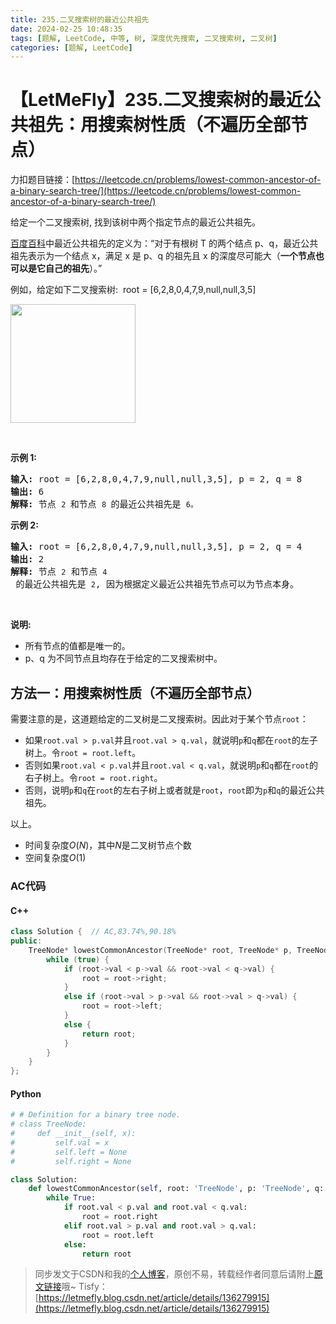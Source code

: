 ```yaml
---
title: 235.二叉搜索树的最近公共祖先
date: 2024-02-25 10:48:35
tags: [题解, LeetCode, 中等, 树, 深度优先搜索, 二叉搜索树, 二叉树]
categories: [题解, LeetCode]
---
```


# 【LetMeFly】235.二叉搜索树的最近公共祖先：用搜索树性质（不遍历全部节点）

力扣题目链接：[https://leetcode.cn/problems/lowest-common-ancestor-of-a-binary-search-tree/](https://leetcode.cn/problems/lowest-common-ancestor-of-a-binary-search-tree/)

<p>给定一个二叉搜索树, 找到该树中两个指定节点的最近公共祖先。</p>

<p><a href="https://baike.baidu.com/item/%E6%9C%80%E8%BF%91%E5%85%AC%E5%85%B1%E7%A5%96%E5%85%88/8918834?fr=aladdin" target="_blank">百度百科</a>中最近公共祖先的定义为：&ldquo;对于有根树 T 的两个结点 p、q，最近公共祖先表示为一个结点 x，满足 x 是 p、q 的祖先且 x 的深度尽可能大（<strong>一个节点也可以是它自己的祖先</strong>）。&rdquo;</p>

<p>例如，给定如下二叉搜索树:&nbsp; root =&nbsp;[6,2,8,0,4,7,9,null,null,3,5]</p>

<p><img alt="" src="https://assets.leetcode-cn.com/aliyun-lc-upload/uploads/2018/12/14/binarysearchtree_improved.png" style="height: 190px; width: 200px;"></p>

<p>&nbsp;</p>

<p><strong>示例 1:</strong></p>

<pre><strong>输入:</strong> root = [6,2,8,0,4,7,9,null,null,3,5], p = 2, q = 8
<strong>输出:</strong> 6 
<strong>解释: </strong>节点 <code>2 </code>和节点 <code>8 </code>的最近公共祖先是 <code>6。</code>
</pre>

<p><strong>示例 2:</strong></p>

<pre><strong>输入:</strong> root = [6,2,8,0,4,7,9,null,null,3,5], p = 2, q = 4
<strong>输出:</strong> 2
<strong>解释: </strong>节点 <code>2</code> 和节点 <code>4</code> 的最近公共祖先是 <code>2</code>, 因为根据定义最近公共祖先节点可以为节点本身。</pre>

<p>&nbsp;</p>

<p><strong>说明:</strong></p>

<ul>
	<li>所有节点的值都是唯一的。</li>
	<li>p、q 为不同节点且均存在于给定的二叉搜索树中。</li>
</ul>


    
## 方法一：用搜索树性质（不遍历全部节点）

需要注意的是，这道题给定的二叉树是二叉搜索树。因此对于某个节点```root```：

+ 如果```root.val > p.val```并且```root.val > q.val```，就说明```p```和```q```都在```root```的左子树上。令```root = root.left```。
+ 否则如果```root.val < p.val```并且```root.val < q.val```，就说明```p```和```q```都在```root```的右子树上。令```root = root.right```。
+ 否则，说明```p```和```q```在```root```的左右子树上或者就是```root```，```root```即为```p```和```q```的最近公共祖先。

以上。

+ 时间复杂度$O(N)$，其中$N$是二叉树节点个数
+ 空间复杂度$O(1)$

### AC代码

#### C++

```cpp
class Solution {  // AC,83.74%,90.18%
public:
    TreeNode* lowestCommonAncestor(TreeNode* root, TreeNode* p, TreeNode* q) {
        while (true) {
            if (root->val < p->val && root->val < q->val) {
                root = root->right;
            }
            else if (root->val > p->val && root->val > q->val) {
                root = root->left;
            }
            else {
                return root;
            }
        }
    }
};
```

#### Python

```python
# # Definition for a binary tree node.
# class TreeNode:
#     def __init__(self, x):
#         self.val = x
#         self.left = None
#         self.right = None

class Solution:
    def lowestCommonAncestor(self, root: 'TreeNode', p: 'TreeNode', q: 'TreeNode') -> 'TreeNode':
        while True:
            if root.val < p.val and root.val < q.val:
                root = root.right
            elif root.val > p.val and root.val > q.val:
                root = root.left
            else:
                return root
```

> 同步发文于CSDN和我的[个人博客](https://blog.letmefly.xyz/)，原创不易，转载经作者同意后请附上[原文链接](https://blog.letmefly.xyz/2024/02/25/LeetCode%200235.%E4%BA%8C%E5%8F%89%E6%90%9C%E7%B4%A2%E6%A0%91%E7%9A%84%E6%9C%80%E8%BF%91%E5%85%AC%E5%85%B1%E7%A5%96%E5%85%88/)哦~
> Tisfy：[https://letmefly.blog.csdn.net/article/details/136279915](https://letmefly.blog.csdn.net/article/details/136279915)
